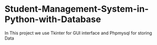 # Student-Management-System-in-Python-with-Database
In This project we use Tkinter for GUI interface and Phpmysql for storing Data 
